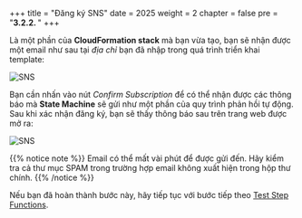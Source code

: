 +++
title = "Đăng ký SNS"
date = 2025
weight = 2
chapter = false
pre = "<b>3.2.2. </b>"
+++

<!-- #### Đăng ký SNS -->

Là một phần của **CloudFormation stack** mà bạn vừa tạo, bạn sẽ nhận được một email như sau tại _địa chỉ_ bạn đã nhập trong quá trình triển khai template:

![SNS](/images/3/3.2/3.2.2/Subscription-confirmation.png?width=90pc)

Bạn cần nhấn vào nút _Confirm Subscription_ để có thể nhận được các thông báo mà **State Machine** sẽ gửi như một phần của quy trình phản hồi tự động. Sau khi xác nhận đăng ký, bạn sẽ thấy thông báo sau trên trang web được mở ra:

![SNS](/images/3/3.2/3.2.2/Subscription-confirmed.png?width=90pc)

{{% notice note %}}
Email có thể mất vài phút để được gửi đến. Hãy kiểm tra cả thư mục SPAM trong trường hợp email không xuất hiện trong hộp thư chính.
{{% /notice %}}

Nếu bạn đã hoàn thành bước này, hãy tiếp tục với bước tiếp theo [Test Step Functions](../3.2.3-Test-the-Step-Functions).
